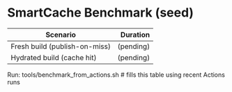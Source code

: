 # SmartCache Benchmark (seed)

| Scenario | Duration |
|---|---:|
| Fresh build (publish-on-miss) | (pending) |
| Hydrated build (cache hit) | (pending) |

Run: tools/benchmark_from_actions.sh   # fills this table using recent Actions runs
